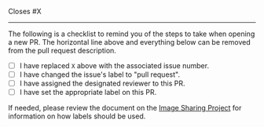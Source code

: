 Closes #X

---

The following is a checklist to remind you of the steps to take when opening a
new PR. The horizontal line above and everything below can be removed from the
pull request description.

- [ ] I have replaced `X` above with the associated issue number.
- [ ] I have changed the issue's label to "pull request".
- [ ] I have assigned the designated reviewer to this PR.
- [ ] I have set the appropriate label on this PR.

If needed, please review the document on the
[Image Sharing Project](https://sites.google.com/a/appfolio.com/eng/new-hire-resources/engineering-academy/ropes/image-sharing-project)
for information on how labels should be used.
